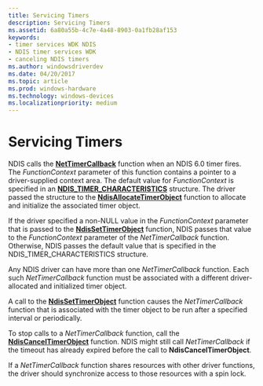 ```yaml
---
title: Servicing Timers
description: Servicing Timers
ms.assetid: 6a80a55b-4c7e-4a48-8903-0a1fb28af153
keywords:
- timer services WDK NDIS
- NDIS timer services WDK
- canceling NDIS timers
ms.author: windowsdriverdev
ms.date: 04/20/2017
ms.topic: article
ms.prod: windows-hardware
ms.technology: windows-devices
ms.localizationpriority: medium
---
```


# Servicing Timers





NDIS calls the [**NetTimerCallback**](https://msdn.microsoft.com/library/windows/hardware/ff568351) function when an NDIS 6.0 timer fires. The *FunctionContext* parameter of this function contains a pointer to a driver-supplied context area. The default value for *FunctionContext* is specified in an [**NDIS\_TIMER\_CHARACTERISTICS**](https://msdn.microsoft.com/library/windows/hardware/ff567886) structure. The driver passed the structure to the [**NdisAllocateTimerObject**](https://msdn.microsoft.com/library/windows/hardware/ff561618) function to allocate and initialize the associated timer object.

If the driver specified a non-NULL value in the *FunctionContext* parameter that is passed to the [**NdisSetTimerObject**](https://msdn.microsoft.com/library/windows/hardware/ff564563) function, NDIS passes that value to the *FunctionContext* parameter of the *NetTimerCallback* function. Otherwise, NDIS passes the default value that is specified in the NDIS\_TIMER\_CHARACTERISTICS structure.

Any NDIS driver can have more than one *NetTimerCallback* function. Each such *NetTimerCallback* function must be associated with a different driver-allocated and initialized timer object.

A call to the [**NdisSetTimerObject**](https://msdn.microsoft.com/library/windows/hardware/ff564563) function causes the *NetTimerCallback* function that is associated with the timer object to be run after a specified interval or periodically.

To stop calls to a *NetTimerCallback* function, call the [**NdisCancelTimerObject**](https://msdn.microsoft.com/library/windows/hardware/ff561624) function. NDIS might still call *NetTimerCallback* if the timeout has already expired before the call to **NdisCancelTimerObject**.

If a *NetTimerCallback* function shares resources with other driver functions, the driver should synchronize access to those resources with a spin lock.

 

 





